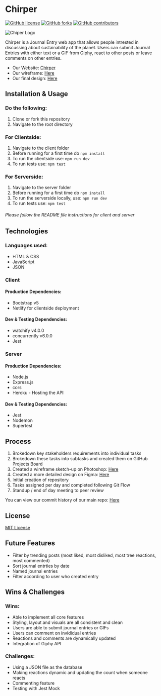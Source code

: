 # Chirper

[![GitHub license](https://img.shields.io/github/license/Naereen/StrapDown.js.svg)](https://github.com/Naereen/StrapDown.js/blob/master/LICENSE)
[![GitHub forks](https://img.shields.io/github/forks/Naereen/StrapDown.js.svg?style=social&label=Fork&maxAge=2592000)](https://github.com/gretaivan/chirper/network)
[![GitHub contributors](https://img.shields.io/github/contributors/Naereen/StrapDown.js.svg)](https://github.com/gretaivan/chirper/graphs/contributors/)




![Chiper Logo](https://i.imgur.com/hXQv2nf.png)

Chirper is a Journal Entry web app that allows people intrested in discussing about sustainability of the planet. Users can submit Journal Entries with either text or a GIF from Giphy, react to other posts or leave comments on other entries.

* Our Website: [Chirper](https://chirper-uk.netlify.app/)
* Our wireframe: [Here](https://i.imgur.com/v19e1gj.png)
* Our final design: [Here](https://www.figma.com/file/JLIMUVHGxq2AjomuYOWobz/Chirper-Design?node-id=0%3A1)

## Installation & Usage

### Do the following:
1. Clone or fork this repository
2. Navigate to the root directory

### For Clientside:

1. Navigate to the client folder
2. Before running for a first time do ```npm install```
3. To run the clientside use: ```npm run dev```
4. To run tests use: ```npm test```

### For Serverside:
1. Navigate to the server folder
2. Before running for a first time do ```npm install```
3. To run the serverside locally, use: ```npm run dev```
4. To run tests use: ```npm test```

###### Please follow the README file instructions for client and server

## Technologies

### Languages used:
* HTML & CSS
* JavaScript
* JSON

### Client 
#### Production Dependencies:
* Bootstrap v5
* Netlify for clientside deployment

#### Dev & Testing Dependencies:
* watchify v4.0.0
* concurrently v6.0.0
* Jest

### Server
#### Production Dependencies:
* Node.js
* Express.js
* cors
* Heroku - Hosting the API


#### Dev & Testing Dependencies:
* Jest
* Nodemon
* Supertest

## Process 
1. Brokedown key stakeholders requirements into individual tasks
2. Brokedown these tasks into subtasks and created them on GitHub Projects Board
3. Created a wireframe sketch-up on Photoshop: [Here](https://i.imgur.com/v19e1gj.png)
4. Created a more detailed design on Figma: [Here](https://www.figma.com/file/JLIMUVHGxq2AjomuYOWobz/Chirper-Design?node-id=0%3A1)
5. Initial creation of repository
6. Tasks assigned per day and completed following Git Flow
7. Standup / end of day meeting to peer review

You can view our commit history of our main repo: [Here](https://github.com/gretaivan/chirper/commits/main)

## License
[MIT License](https://opensource.org/licenses/mit-license.php)

## Future Features 
* Filter by trending posts (most liked, most disliked, most tree reactions, most commented)
* Sort journal entrties by date
* Named journal entries
* Filter according to user who created entry

## Wins & Challenges

### Wins:
* Able to implement all core features
* Styling, layout and visuals are all consistent and clean
* Users are able to submit journal entries or GIFs
* Users can comment on invididual entries
* Reactions and comments are dynamically updated
* Integration of Giphy API

### Challenges:
* Using a JSON file as the database
* Making reactions dynamic and updating the count when someone reacts
* Commenting feature
* Testing with Jest Mock